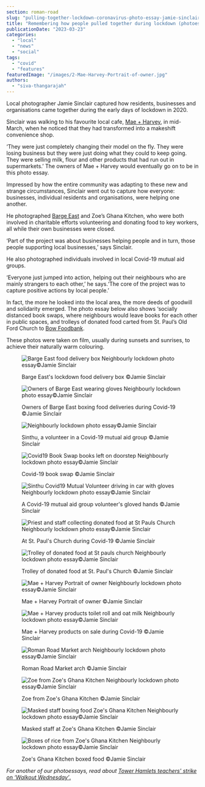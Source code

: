 ```yaml
---
section: roman-road
slug: "pulling-together-lockdown-coronavirus-photo-essay-jamie-sinclair"
title: "Remembering how people pulled together during lockdown (photoessay)"
publicationDate: "2023-03-23"
categories: 
  - "local"
  - "news"
  - "social"
tags: 
  - "covid"
  - "features"
featuredImage: "/images/2-Mae-Harvey-Portrait-of-owner.jpg"
authors: 
  - "siva-thangarajah"
---
```


Local photographer Jamie Sinclair captured how residents, businesses and organisations came together during the early days of lockdown in 2020.

Sinclair was walking to his favourite local cafe, [Mae + Harvey](https://romanroadlondon.com/mae-and-harvey-cafe/), in mid-March, when he noticed that they had transformed into a makeshift convenience shop.

‘They were just completely changing their model on the fly. They were losing business but they were just doing what they could to keep going. They were selling milk, flour and other products that had run out in supermarkets.’ The owners of Mae + Harvey would eventually go on to be in this photo essay. 

Impressed by how the entire community was adapting to these new and strange circumstances, Sinclair went out to capture how everyone: businesses, individual residents and organisations, were helping one another. 

He photographed [Barge East](https://romanroadlondon.com/barge-east-restaurant-hackney-wick/) and Zoe’s Ghana Kitchen, who were both involved in charitable efforts volunteering and donating food to key workers, all while their own businesses were closed. 

‘Part of the project was about businesses helping people and in turn, those people supporting local businesses,’ says Sinclair.

He also photographed individuals involved in local Covid-19 mutual aid groups.

‘Everyone just jumped into action, helping out their neighbours who are mainly strangers to each other,’ he says.‘The core of the project was to capture positive actions by local people.’ 

In fact, the more he looked into the local area, the more deeds of goodwill and solidarity emerged. The photo essay below also shows ‘socially distanced book swaps, where neighbours would leave books for each other in public spaces, and trolleys of donated food carted from St. Paul’s Old Ford Church to [Bow Foodbank](https://romanroadlondon.com/bow-foodbank-volunteer-ronald-whelan/). 

These photos were taken on film, usually during sunsets and sunrises, to achieve their naturally warm colouring. 

<figure>

![Barge East food delivery box Neighbourly lockdown photo essay©Jamie Sinclair](/images/Barge-East-food-delivery-box-1024x683.jpg)

<figcaption>

Barge East's lockdown food delivery box ©Jamie Sinclair

</figcaption>

</figure>

<figure>

![Owners of Barge East wearing gloves Neighbourly lockdown photo essay©Jamie Sinclair](/images/Owners-of-Barge-East-wearing-gloves-1024x683.jpg)

<figcaption>

Owners of Barge East boxing food deliveries during Covid-19 ©Jamie Sinclair

</figcaption>

</figure>

<figure>

![Neighbourly lockdown photo essay©Jamie Sinclair](/images/Sinthu-Covid19-Mutual-Aid-Volunteer--1024x683.jpg)

<figcaption>

Sinthu, a volunteer in a Covid-19 mutual aid group ©Jamie Sinclair

</figcaption>

</figure>

<figure>

![Covid19 Book Swap books left on doorstep Neighbourly lockdown photo essay©Jamie Sinclair](/images/Covid19-Book-Swap-books-left-on-doorstep-1024x683.jpg)

<figcaption>

Covid-19 book swap ©Jamie Sinclair

</figcaption>

</figure>

<figure>

![Sinthu Covid19 Mutual Volunteer driving in car with gloves Neighbourly lockdown photo essay©Jamie Sinclair](/images/6-Sinthu-Covid19-Mutual-Volunteer-driving-in-car-with-gloves-1024x683.jpg)

<figcaption>

A Covid-19 mutual aid group volunteer's gloved hands ©Jamie Sinclair

</figcaption>

</figure>

<figure>

![Priest and staff collecting donated food at St Pauls Church Neighbourly lockdown photo essay©Jamie Sinclair](/images/3-Priest-and-staff-collecting-donated-food-at-St-Pauls-Church--1024x683.jpg)

<figcaption>

At St. Paul's Church during Covid-19 ©Jamie Sinclair  


</figcaption>

</figure>

<figure>

![Trolley of donated food at St pauls church Neighbourly lockdown photo essay©Jamie Sinclair](/images/3-Trolley-of-donated-food-at-St-pauls-church-1-1.jpg)

<figcaption>

Trolley of donated food at St. Paul's Church ©Jamie Sinclair

</figcaption>

</figure>

<figure>

![Mae + Harvey Portrait of owner Neighbourly lockdown photo essay©Jamie Sinclair](/images/2-Mae-Harvey-Portrait-of-owner-1024x683.jpg)

<figcaption>

Mae + Harvey Portrait of owner ©Jamie Sinclair

</figcaption>

</figure>

<figure>

![Mae + Harvey products toilet roll and oat milk Neighbourly lockdown photo essay©Jamie Sinclair](/images/Mae-Harvey-products-toilet-roll-and-oat-milk-.jpg)

<figcaption>

Mae + Harvey products on sale during Covid-19 ©Jamie Sinclair

</figcaption>

</figure>

<figure>

![Roman Road Market arch Neighbourly lockdown photo essay©Jamie Sinclair](/images/Jamie-Sinclair-Neighbourly-project-Roman-Road-Market-arch-1024x683.jpg)

<figcaption>

Roman Road Market arch ©Jamie Sinclair

</figcaption>

</figure>

<figure>

![Zoe from Zoe's Ghana Kitchen Neighbourly lockdown photo essay©Jamie Sinclair](/images/Zoe-from-Zoes-Ghana-Kitchen-1-1024x683.jpg)

<figcaption>

Zoe from Zoe's Ghana Kitchen ©Jamie Sinclair

</figcaption>

</figure>

<figure>

![Masked staff boxing food Zoe's Ghana Kitchen Neighbourly lockdown photo essay©Jamie Sinclair](/images/Masked-staff-boxing-food-Zoes-Ghana-Kitchen--1024x683.jpg)

<figcaption>

Masked staff at Zoe's Ghana Kitchen ©Jamie Sinclair

</figcaption>

</figure>

<figure>

![Boxes of rice from Zoe's Ghana Kitchen Neighbourly lockdown photo essay©Jamie Sinclair](/images/Boxes-of-rice-from-Zoes-Ghana-Kitchen-2.jpg)

<figcaption>

Zoe's Ghana Kitchen boxed food ©Jamie Sinclair

</figcaption>

</figure>

_For another of our photoessays, read about_ [_Tower Hamlets teachers' strike on ‘Walkout Wednesday’_.](https://romanroadlondon.com/east-end-teachers-winter-strikes-mile-end-bethnal-green/)


